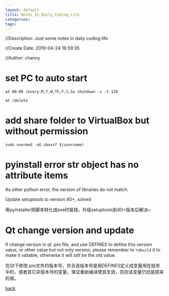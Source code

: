 ```yaml
---
layout: default
title: Notes_In_Daily_Coding_Life
categories:
tags:
---
```

//Description: Just some notes in daily coding life

//Create Date: 2019-04-24 16:59:35

//Author: channy

# set PC to auto start  
```
at 00:00 /every:M,T,W,Th,F,S,Su shutdown -s -t 120

at /delete
```

# add share folder to VirtualBox but without permission
```
sudo usermod -aG vboxsf $(username)
```

# pyinstall error str object has no attribute items

As other python error, the version of libraries do not match.

Update setuptools to version 40+, solved

用pyinstaller把脚本转化成exe时报错，升级setuptools到40+版本后解决~

# Qt change version and update

If change version in qt .pro file, and use DEFINES to define this version value, or other value but not only version, please remember to `rebuild` it to make it valiable, otherwise it will still be the old value.

在Qt下修改.pro文件的版本号，并且该版本号是用DEFINES定义成变量用在程序中的，或者其它非版本号的变量，保证重新编译使其生效，否则该变量仍旧是原来的值。

[back](./)
